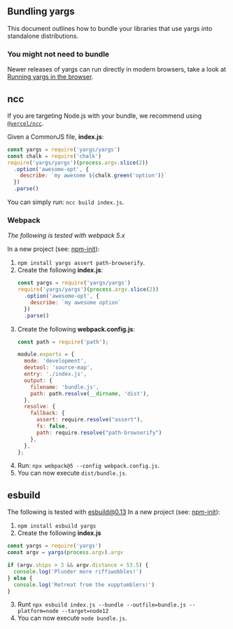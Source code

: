 ## Bundling yargs

This document outlines how to bundle your libraries that use yargs into
standalone distributions.

### You might not need to bundle

Newer releases of yargs can run directly in modern browsers, take a look at
[Running yargs in the browser](https://github.com/yargs/yargs/blob/master/docs/browser.md).

## ncc

If you are targeting Node.js with your bundle, we recommend using
[`@vercel/ncc`](https://www.npmjs.com/package/@vercel/ncc).

Given a CommonJS file, **index.js**:

```js
const yargs = require('yargs/yargs')
const chalk = require('chalk')
require('yargs/yargs')(process.argv.slice(2))
  .option('awesome-opt', {
    describe: `my awesome ${chalk.green('option')}`
  })
  .parse()
```

You can simply run: `ncc build index.js`.

### Webpack

_The following is tested with webpack 5.x_

In a new project (see: [npm-init](https://docs.npmjs.com/cli/v7/commands/npm-init)):

1. `npm install yargs assert path-browserify`.
2. Create the following **index.js**:
    ```js
    const yargs = require('yargs/yargs')
    require('yargs/yargs')(process.argv.slice(2))
      .option('awesome-opt', {
        describe: `my awesome option`
      })
      .parse()
    ```
3. Create the following **webpack.config.js**:
    ```js
    const path = require('path');

    module.exports = {
      mode: 'development',
      devtool: 'source-map',
      entry: './index.js',
      output: {
        filename: 'bundle.js',
        path: path.resolve(__dirname, 'dist'),
      },
      resolve: {
        fallback: {
          assert: require.resolve("assert"),
          fs: false,
          path: require.resolve("path-browserify")
        },
      },
    };
    ```
4. Run: `npx webpack@5 --config webpack.config.js`.
5. You can now execute `dist/bundle.js`.

## esbuild
The following is tested with esbuild@0.13
In a new project (see: [npm-init](https://docs.npmjs.com/cli/v7/commands/npm-init)):
1. `npm install esbuild yargs`
2. Create the following **index.js**
```js
const yargs = require('yargs')
const argv = yargs(process.argv).argv

if (argv.ships > 3 && argv.distance < 53.5) {
  console.log('Plunder more riffiwobbles!')
} else {
  console.log('Retreat from the xupptumblers!')
}
```
3. Runt `npx esbuild index.js --bundle --outfile=bundle.js --platform=node --target=node12`
4. You can now execute `node bundle.js`.